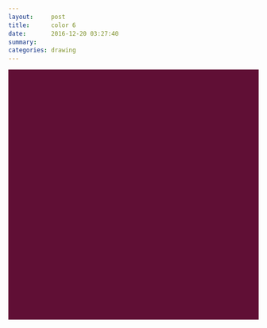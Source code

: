 ```yaml
---
layout:     post
title:      color 6
date:       2016-12-20 03:27:40
summary:    
categories: drawing
---
```

![color 6](/images/diary/color-6.png "nothing")
